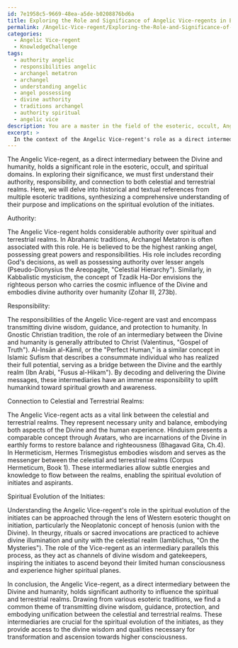 ```yaml
---
id: 7e1958c5-9669-48ea-a5de-b0208876bd6a
title: Exploring the Role and Significance of Angelic Vice-regents in Esotericism
permalink: /Angelic-Vice-regent/Exploring-the-Role-and-Significance-of-Angelic-Vice-regents-in-Esotericism/
categories:
  - Angelic Vice-regent
  - KnowledgeChallenge
tags:
  - authority angelic
  - responsibilities angelic
  - archangel metatron
  - archangel
  - understanding angelic
  - angel possessing
  - divine authority
  - traditions archangel
  - authority spiritual
  - angelic vice
description: You are a master in the field of the esoteric, occult, Angelic Vice-regent and Education. You are a writer of tests, challenges, books and deep knowledge on Angelic Vice-regent for initiates and students to gain deep insights and understanding from. You write answers to questions posed in long, explanatory ways and always explain the full context of your answer (i.e., related concepts, formulas, examples, or history), as well as the step-by-step thinking process you take to answer the challenges. Be rigorous and thorough, and summarize the key themes, ideas, and conclusions at the end.
excerpt: > 
  In the context of the Angelic Vice-regent's role as a direct intermediary between the Divine and humanity, analyze the significance of the interplay between their authority, responsibility, and connection to both celestial and terrestrial realms, drawing upon historical and textual references from multiple esoteric traditions to synthesize a comprehensive understanding of their purpose and implications on the spiritual evolution of the initiates.
---
```

The Angelic Vice-regent, as a direct intermediary between the Divine and humanity, holds a significant role in the esoteric, occult, and spiritual domains. In exploring their significance, we must first understand their authority, responsibility, and connection to both celestial and terrestrial realms. Here, we will delve into historical and textual references from multiple esoteric traditions, synthesizing a comprehensive understanding of their purpose and implications on the spiritual evolution of the initiates.

Authority:

The Angelic Vice-regent holds considerable authority over spiritual and terrestrial realms. In Abrahamic traditions, Archangel Metatron is often associated with this role. He is believed to be the highest ranking angel, possessing great powers and responsibilities. His role includes recording God's decisions, as well as possessing authority over lesser angels (Pseudo-Dionysius the Areopagite, "Celestial Hierarchy"). Similarly, in Kabbalistic mysticism, the concept of Tzadik Ha-Dor envisions the righteous person who carries the cosmic influence of the Divine and embodies divine authority over humanity (Zohar III, 273b).

Responsibility:

The responsibilities of the Angelic Vice-regent are vast and encompass transmitting divine wisdom, guidance, and protection to humanity. In Gnostic Christian tradition, the role of an intermediary between the Divine and humanity is generally attributed to Christ (Valentinus, "Gospel of Truth"). Al-Insān al-Kāmil, or the "Perfect Human," is a similar concept in Islamic Sufism that describes a consummate individual who has realized their full potential, serving as a bridge between the Divine and the earthly realm (Ibn Arabi, "Fusus al-Hikam"). By decoding and delivering the Divine messages, these intermediaries have an immense responsibility to uplift humankind toward spiritual growth and awareness.

Connection to Celestial and Terrestrial Realms:

The Angelic Vice-regent acts as a vital link between the celestial and terrestrial realms. They represent necessary unity and balance, embodying both aspects of the Divine and the human experience. Hinduism presents a comparable concept through Avatars, who are incarnations of the Divine in earthly forms to restore balance and righteousness (Bhagavad Gita, Ch.4). In Hermeticism, Hermes Trismegistus embodies wisdom and serves as the messenger between the celestial and terrestrial realms (Corpus Hermeticum, Book 1). These intermediaries allow subtle energies and knowledge to flow between the realms, enabling the spiritual evolution of initiates and aspirants.

Spiritual Evolution of the Initiates:

Understanding the Angelic Vice-regent's role in the spiritual evolution of the initiates can be approached through the lens of Western esoteric thought on initiation, particularly the Neoplatonic concept of henosis (union with the Divine). In theurgy, rituals or sacred invocations are practiced to achieve divine illumination and unity with the celestial realm (Iamblichus, "On the Mysteries"). The role of the Vice-regent as an intermediary parallels this process, as they act as channels of divine wisdom and gatekeepers, inspiring the initiates to ascend beyond their limited human consciousness and experience higher spiritual planes.

In conclusion, the Angelic Vice-regent, as a direct intermediary between the Divine and humanity, holds significant authority to influence the spiritual and terrestrial realms. Drawing from various esoteric traditions, we find a common theme of transmitting divine wisdom, guidance, protection, and embodying unification between the celestial and terrestrial realms. These intermediaries are crucial for the spiritual evolution of the initiates, as they provide access to the divine wisdom and qualities necessary for transformation and ascension towards higher consciousness.
